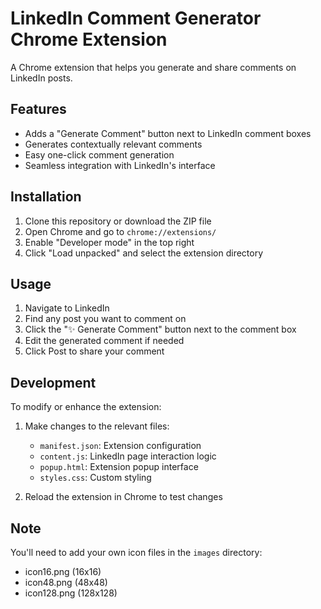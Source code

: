 # LinkedIn Comment Generator Chrome Extension

A Chrome extension that helps you generate and share comments on LinkedIn posts.

## Features

- Adds a "Generate Comment" button next to LinkedIn comment boxes
- Generates contextually relevant comments
- Easy one-click comment generation
- Seamless integration with LinkedIn's interface

## Installation

1. Clone this repository or download the ZIP file
2. Open Chrome and go to `chrome://extensions/`
3. Enable "Developer mode" in the top right
4. Click "Load unpacked" and select the extension directory

## Usage

1. Navigate to LinkedIn
2. Find any post you want to comment on
3. Click the "✨ Generate Comment" button next to the comment box
4. Edit the generated comment if needed
5. Click Post to share your comment

## Development

To modify or enhance the extension:

1. Make changes to the relevant files:
   - `manifest.json`: Extension configuration
   - `content.js`: LinkedIn page interaction logic
   - `popup.html`: Extension popup interface
   - `styles.css`: Custom styling

2. Reload the extension in Chrome to test changes

## Note

You'll need to add your own icon files in the `images` directory:
- icon16.png (16x16)
- icon48.png (48x48)
- icon128.png (128x128)
